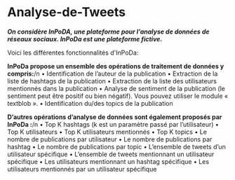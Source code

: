 # Analyse-de-Tweets
***On considère InPoDA, une plateforme pour l’analyse de données de réseaux sociaux. InPoDa
est une plateforme fictive.***

Voici les différentes fonctionnalités d'InPoDa:

**InPoDa propose un ensemble des opérations de traitement de données y compris:**/n
• Identification de l’auteur de la publication 
• Extraction de la liste de hashtags de la publication
• Extraction de la liste des utilisateurs mentionnés dans la publication
• Analyse de sentiment de la publication (le sentiment peut être positif ou bien négatif). 
Vous pouvez utiliser le module « textblob ». 
• Identification du/des topics de la publication 

**D’autres opérations d’analyse de données sont également proposés par InPoDa :**/n
• Top K hashtags (k est un paramètre passé par l’utilisateur)
• Top K utilisateurs
• Top K utilisateurs mentionnés
• Top K topics
• Le nombre de publications par utilisateur
• Le nombre de publications par hashtag
• Le nombre de publications par topic
• L’ensemble de tweets d’un utilisateur spécifique
• L’ensemble de tweets mentionnant un utilisateur spécifique
• Les utilisateurs mentionnant un hashtag spécifique
• Les utilisateurs mentionnés par un utilisateur spécifique
